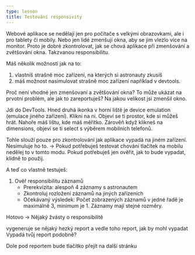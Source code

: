 ```yaml
---
type: lesson
title: Testování responsivity
---
```

Webové aplikace se nedělají jen pro počítače s velkými obrazovkami, ale i pro tablety či mobily. Nebo jen lidé zmenšují okna, aby se jim vlezlo více na monitor. Proto je dobré zkontrolovat, jak se chová aplikace při zmenšování a zvětšování okna. Takzvanou responsibilitu.

Máš několik možností jak na to:

1. vlastníš strašně moc zařízení, na kterých si astronauty zkusíš
2. máš možnost nasimulovat strašně moc zařízení například v devtools.

Proč není vhodné jen zmenšovaní a zvětšování okna? To může ukázat na prvotní problém, ale jak to zareportuješ? Na jakou velikost jsi zmenšil okno.

Jdi do DevTools. Hned druhá ikonka v horní liště je device emulation (emulace jiného zařízení). Klikni na ni. Objeví se ti prostor, kde si můžeš hrát. Nahoře máš lištu, kde máš měřítko. Zárověň když klikneš na dimensions, objeví se ti select s výběrem mobilních telefonů.

Tohle slouží pouze pro zkontrolování jak aplikace vypadá na jiném zařízení. Nesimuluje ho to. → Pokud potřebuješ testovat chování tlačítek na mobilu nedělej to v tomto modu. Pokud potřebuješ jen ověřit, jak to bude vypadat, klidně to použij.

A teď  co vlastně testuješ:

1. Ověř responsibilitu záznamů
    - Prerekvizita: alespoň 4 záznamy s astronautem
    - Zkontroluj rozložení záznamů na jiných zařízeních
    - Očekávaný výsledek: Počet zobrazených záznamů v jedné řadě je maximálně 3, minimum je 1. Záznamy mají stejné rozměry.


Hotovo → Nějaký žvásty o responsibilitě

vygeneruje se nějaký hezký report a vedle toho report, jak by mohl vypadat
Vypadá tvůj report podobně?

Dole pod reportem bude tlačítko přejít na další stránku
